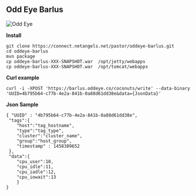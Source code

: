 **Odd Eye Barlus**
--------------


![Odd Eye](https://netangels.net/utils/odd_eye.jpg)

**Install**

	git clone https://connect.netangels.net/pastor/oddeye-barlus.git
	cd oddeye-barlus 
	mvn package 
	cp oddeye-barlus-XXX-SNAPSHOT.war  /opt/jetty/webapps
	cp oddeye-barlus-XXX-SNAPSHOT.war  /opt/tomcat/webapps

**Curl example**

    curl -i -XPOST 'https://barlus.oddeye.co/coconuts/write' --data-binary 'UUID=4b795b64-c77b-4e2a-841b-0a88d61dd38e&data={JsonData}'
    
**Json Sample**
 
    { "UUID" : "4b795b64-c77b-4e2a-841b-0a88d61dd38e",
     "tags":{
    	"host":"tag_hostname",
    	"type":"tag_type", 
    	"cluster":"cluster_name", 
    	"group":"host_group",
    	"timestamp" : 1458389652
     },
     "data":{
    	"cpu_user":10,
    	"cpu_idle":11,
    	"cpu_iadle":12,
    	"cpu_iowait":13
    	}
    }


